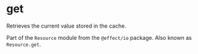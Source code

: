# get

Retrieves the current value stored in the cache.

Part of the `Resource` module from the `@effect/io` package. Also known as `Resource.get`.
